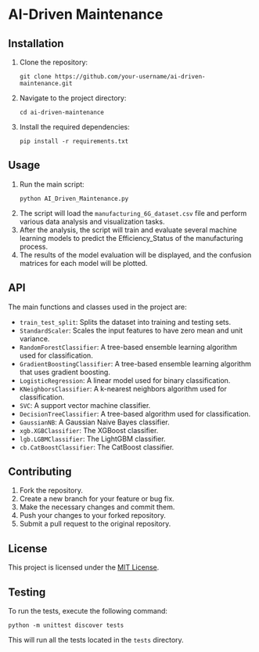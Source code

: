 # AI-Driven Maintenance

## Installation

1. Clone the repository:
   ```
   git clone https://github.com/your-username/ai-driven-maintenance.git
   ```
2. Navigate to the project directory:
   ```
   cd ai-driven-maintenance
   ```
3. Install the required dependencies:
   ```
   pip install -r requirements.txt
   ```

## Usage

1. Run the main script:
   ```
   python AI_Driven_Maintenance.py
   ```
2. The script will load the `manufacturing_6G_dataset.csv` file and perform various data analysis and visualization tasks.
3. After the analysis, the script will train and evaluate several machine learning models to predict the Efficiency_Status of the manufacturing process.
4. The results of the model evaluation will be displayed, and the confusion matrices for each model will be plotted.

## API

The main functions and classes used in the project are:

- `train_test_split`: Splits the dataset into training and testing sets.
- `StandardScaler`: Scales the input features to have zero mean and unit variance.
- `RandomForestClassifier`: A tree-based ensemble learning algorithm used for classification.
- `GradientBoostingClassifier`: A tree-based ensemble learning algorithm that uses gradient boosting.
- `LogisticRegression`: A linear model used for binary classification.
- `KNeighborsClassifier`: A k-nearest neighbors algorithm used for classification.
- `SVC`: A support vector machine classifier.
- `DecisionTreeClassifier`: A tree-based algorithm used for classification.
- `GaussianNB`: A Gaussian Naive Bayes classifier.
- `xgb.XGBClassifier`: The XGBoost classifier.
- `lgb.LGBMClassifier`: The LightGBM classifier.
- `cb.CatBoostClassifier`: The CatBoost classifier.

## Contributing

1. Fork the repository.
2. Create a new branch for your feature or bug fix.
3. Make the necessary changes and commit them.
4. Push your changes to your forked repository.
5. Submit a pull request to the original repository.

## License

This project is licensed under the [MIT License](LICENSE).

## Testing

To run the tests, execute the following command:

```
python -m unittest discover tests
```

This will run all the tests located in the `tests` directory.
